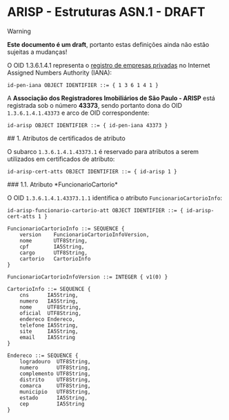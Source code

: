 ﻿# ARISP - Estruturas ASN.1 - DRAFT

> [!WARNING]
> **Este documento é um draft**, portanto estas definições ainda não estão sujeitas a mudanças!

O OID 1.3.6.1.4.1 representa o [registro de empresas privadas](https://www.iana.org/assignments/enterprise-numbers) no Internet Assigned Numbers Authority (IANA):

```
id-pen-iana OBJECT IDENTIFIER ::= { 1 3 6 1 4 1 }
```

A **Associação dos Registradores Imobiliários de São Paulo - ARISP** está registrada sob o número **43373**, sendo portanto dona do OID `1.3.6.1.4.1.43373` e arco de OID correspondente:

```
id-arisp OBJECT IDENTIFIER ::= { id-pen-iana 43373 }
```

<a name="cert-atts" />
## 1. Atributos de certificados de atributo

O subarco `1.3.6.1.4.1.43373.1` é reservado para atributos a serem utilizados em certificados de atributo:

```
id-arisp-cert-atts OBJECT IDENTIFIER ::= { id-arisp 1 }
```

<a name="holder-photo-att" />
### 1.1. Atributo *FuncionarioCartorio*

O OID `1.3.6.1.4.1.43373.1.1` identifica o atributo `FuncionarioCartorioInfo`:

```
id-arisp-funcionario-cartorio-att OBJECT IDENTIFIER ::= { id-arisp-cert-atts 1 }
 
FuncionarioCartorioInfo ::= SEQUENCE {
    version    FuncionarioCartorioInfoVersion,
    nome       UTF8String,
    cpf        IA5String,
    cargo      UTF8String,
    cartorio   CartorioInfo
}

FuncionarioCartorioInfoVersion ::= INTEGER { v1(0) }

CartorioInfo ::= SEQUENCE {
	cns      IA5String,
	numero   IA5String,
	nome     UTF8String,
	oficial  UTF8String,
	endereco Endereco,
	telefone IA5String,
	site     IA5String,
	email    IA5String
}

Endereco ::= SEQUENCE {
	logradouro  UTF8String,
	numero      UTF8String,
	complemento UTF8String,
	distrito    UTF8String,
	comarca     UTF8String,
	municipio   UTF8String,
	estado      IA5String,
	cep	        IA5String
}

```

